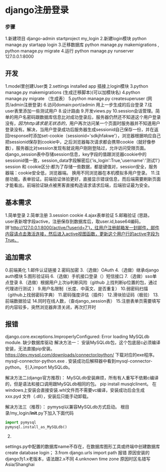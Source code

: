 django注册登录
===
### 步骤
1.新建项目  django-admin startproject my_login
2.新建login模块      python manage.py startapp login
3.迁移数据库   python manage.py makemigrations , python manage.py migrate
4.运行  python manage.py runserver 127.0.0.1:8000

## 开发
1.model里创建User类
2.settings installed app 插接上login模块
3.python manage.py makemigrations       (生成迁移脚本)(可以加模块名)
4.python manage.py migrate     （生成表）
5.python manage.py createsuperuser   (网页/admin注册登录)
6.访问domain:port/admin    用上一步生成的后台登录
7.往user表里添加一些测试用户
8.设计路由
9.开发views.py
10.session会话管理。简单的用户名密码跟数据库信息比对成功登录后，服务器仍然还不知道这个用户登录没有，*因为http请求是无状态的*，用户再次访问某一个页面时服务器并不知道用户登录没有。解决，当用户登录成功后服务器生成sessionid自己保存一份，并在返回response时添加set-cookie（sessionid='sdkjhfakwe'），浏览器根据响应自己把sessionid保存到cookie中，之后浏览器每次请求都会携带cookie（就好像参数），服务器比对session发现有就说用户刚刚登陆过，允许访问受限页面。
django_session表中存储session信息，key字段的值跟浏览器cookie中的sessionid值一致，session_data字段解密后{'is_login':True,'username':'测试1'}
session 和 cookie区分:都为了存储一些数据，都是键值对，session安全，服务器端：cookie安全低，浏览器端。
换用不同浏览器在本机模拟多用户登录。
11.注册功能。表单验证。前端验证体验更好，直接显示错误信息，而后端需要刷新页面才能看出。前端验证缺点被黑客直接构造请求请求后端，后端验证最为安全。

## 基本需求
1.简单登录
2.简单注册
3.session cookie
4.ajax表单验证
5.邮箱验证
(思路，user表新增字段active，注册保存到数据库后，取user.id,base64编码，拼'http://127.0.0.1:8000/active/?userid=7')，往用户注册邮箱发一封邮件，邮件内容请点击激活连接，然后进入active视图函数，更新这个用户行的active字段为True。


## 追加需求
0.前端美化
1.邮件认证链接
2.密码加密
3.（选做）OAuth
4.（选做）继承django auth模块
5.图形验证码
6.（选做）手机接口登录（）短信接口
7.（选做）sso单点登录
8.（选做）根据用户上次ip判断风险（github 上找判断ip位置的包，通过代理进行测试   ）
9.用户名限制（长度、中英文、是否重复）
10.弱密码扫描（github上找弱密码字典）
11.密码强度评估（插件）
12.滑块验证码（极验）
13.前端数据验证
14.同时在线人数，（查django_session表）
15.注册表单页需要填写的内容较多，突然浏览器奔溃关闭，再次打开时

## 报错
django.core.exceptions.ImproperlyConfigured: Error loading MySQLdb module.   缺少数据库驱动
解决方法一：
安装MySQLdb包，这个包底层c必须编译安装，无法直接pip安装。 https://dev.mysql.com/downloads/connector/python/     下载对应的exe程序。  mysql-connector-python.exe . 安装成功后解释器中看到mysql-connector-python。 引入import MySQLdb。

解决方法二(django官方推荐)：
MySQLdb安装麻烦，所有有人重写不依赖c编译的，但是语法和接口调用跟MySQLdb相同的包。 pip install musqlclinent。  在windows上安装会直接安装.whl文件而不需要vc编译，安装成功后会生成 xxx.pyd 文件（.dll），安装后只能手动卸载。

解决方法三（推荐）：
pymysql以兼容MySQLdb方式启动。
根目录/my_login/__init__.py下加入下面代码
```python
import pymysql
pymysql.install_as_MySQLdb()
```
2.
settings.py中配置的数据库name不存在，在数据库图形工具或终端中创建数据库create database login；
3.from django.urls import path 报错
原因安装的django为1.x老版本，语法跟2.x不同
4.unknown time zone
原因时区名错写 Asia/Shanghai